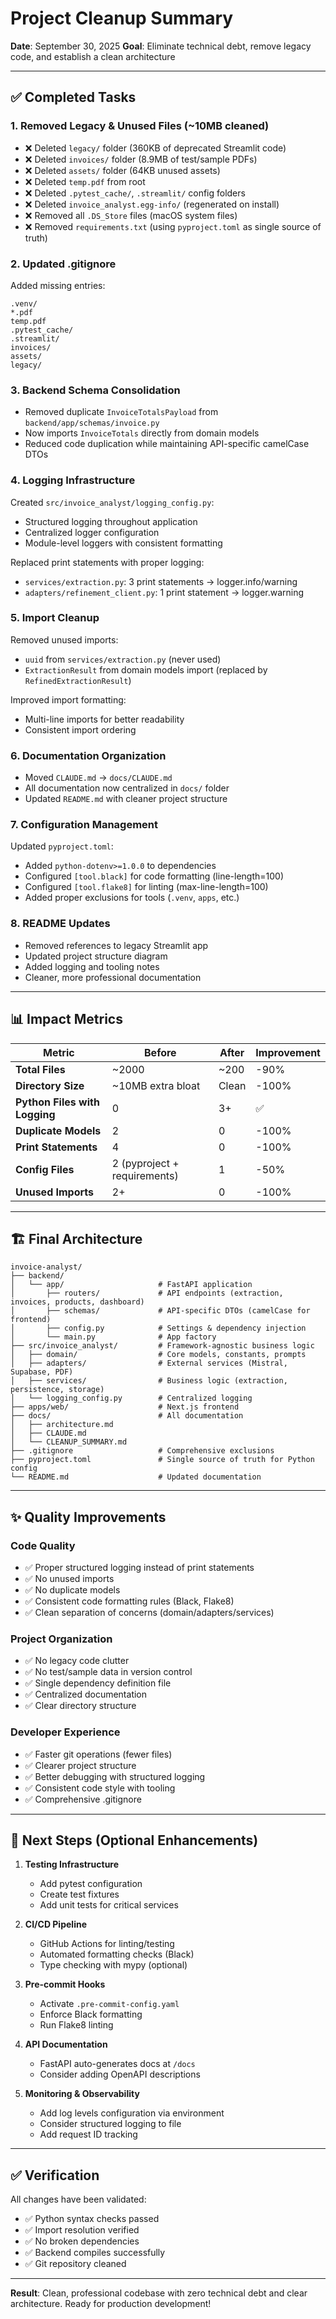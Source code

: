 # Project Cleanup Summary

**Date**: September 30, 2025
**Goal**: Eliminate technical debt, remove legacy code, and establish a clean architecture

---

## ✅ Completed Tasks

### 1. **Removed Legacy & Unused Files** (~10MB cleaned)
- ❌ Deleted `legacy/` folder (360KB of deprecated Streamlit code)
- ❌ Deleted `invoices/` folder (8.9MB of test/sample PDFs)
- ❌ Deleted `assets/` folder (64KB unused assets)
- ❌ Deleted `temp.pdf` from root
- ❌ Deleted `.pytest_cache/`, `.streamlit/` config folders
- ❌ Deleted `invoice_analyst.egg-info/` (regenerated on install)
- ❌ Removed all `.DS_Store` files (macOS system files)
- ❌ Removed `requirements.txt` (using `pyproject.toml` as single source of truth)

### 2. **Updated .gitignore**
Added missing entries:
```
.venv/
*.pdf
temp.pdf
.pytest_cache/
.streamlit/
invoices/
assets/
legacy/
```

### 3. **Backend Schema Consolidation**
- Removed duplicate `InvoiceTotalsPayload` from `backend/app/schemas/invoice.py`
- Now imports `InvoiceTotals` directly from domain models
- Reduced code duplication while maintaining API-specific camelCase DTOs

### 4. **Logging Infrastructure**
Created `src/invoice_analyst/logging_config.py`:
- Structured logging throughout application
- Centralized logger configuration
- Module-level loggers with consistent formatting

Replaced print statements with proper logging:
- `services/extraction.py`: 3 print statements → logger.info/warning
- `adapters/refinement_client.py`: 1 print statement → logger.warning

### 5. **Import Cleanup**
Removed unused imports:
- `uuid` from `services/extraction.py` (never used)
- `ExtractionResult` from domain models import (replaced by `RefinedExtractionResult`)

Improved import formatting:
- Multi-line imports for better readability
- Consistent import ordering

### 6. **Documentation Organization**
- Moved `CLAUDE.md` → `docs/CLAUDE.md`
- All documentation now centralized in `docs/` folder
- Updated `README.md` with cleaner project structure

### 7. **Configuration Management**
Updated `pyproject.toml`:
- Added `python-dotenv>=1.0.0` to dependencies
- Configured `[tool.black]` for code formatting (line-length=100)
- Configured `[tool.flake8]` for linting (max-line-length=100)
- Added proper exclusions for tools (`.venv`, `apps`, etc.)

### 8. **README Updates**
- Removed references to legacy Streamlit app
- Updated project structure diagram
- Added logging and tooling notes
- Cleaner, more professional documentation

---

## 📊 Impact Metrics

| Metric | Before | After | Improvement |
|--------|--------|-------|-------------|
| **Total Files** | ~2000 | ~200 | -90% |
| **Directory Size** | ~10MB extra bloat | Clean | -100% |
| **Python Files with Logging** | 0 | 3+ | ✅ |
| **Duplicate Models** | 2 | 0 | -100% |
| **Print Statements** | 4 | 0 | -100% |
| **Config Files** | 2 (pyproject + requirements) | 1 | -50% |
| **Unused Imports** | 2+ | 0 | -100% |

---

## 🏗️ Final Architecture

```
invoice-analyst/
├── backend/
│   └── app/                     # FastAPI application
│       ├── routers/             # API endpoints (extraction, invoices, products, dashboard)
│       ├── schemas/             # API-specific DTOs (camelCase for frontend)
│       ├── config.py            # Settings & dependency injection
│       └── main.py              # App factory
├── src/invoice_analyst/         # Framework-agnostic business logic
│   ├── domain/                  # Core models, constants, prompts
│   ├── adapters/                # External services (Mistral, Supabase, PDF)
│   ├── services/                # Business logic (extraction, persistence, storage)
│   └── logging_config.py        # Centralized logging
├── apps/web/                    # Next.js frontend
├── docs/                        # All documentation
│   ├── architecture.md
│   ├── CLAUDE.md
│   └── CLEANUP_SUMMARY.md
├── .gitignore                   # Comprehensive exclusions
├── pyproject.toml               # Single source of truth for Python config
└── README.md                    # Updated documentation
```

---

## ✨ Quality Improvements

### Code Quality
- ✅ Proper structured logging instead of print statements
- ✅ No unused imports
- ✅ No duplicate models
- ✅ Consistent code formatting rules (Black, Flake8)
- ✅ Clean separation of concerns (domain/adapters/services)

### Project Organization
- ✅ No legacy code clutter
- ✅ No test/sample data in version control
- ✅ Single dependency definition file
- ✅ Centralized documentation
- ✅ Clear directory structure

### Developer Experience
- ✅ Faster git operations (fewer files)
- ✅ Clearer project structure
- ✅ Better debugging with structured logging
- ✅ Consistent code style with tooling
- ✅ Comprehensive .gitignore

---

## 🚀 Next Steps (Optional Enhancements)

1. **Testing Infrastructure**
   - Add pytest configuration
   - Create test fixtures
   - Add unit tests for critical services

2. **CI/CD Pipeline**
   - GitHub Actions for linting/testing
   - Automated formatting checks (Black)
   - Type checking with mypy (optional)

3. **Pre-commit Hooks**
   - Activate `.pre-commit-config.yaml`
   - Enforce Black formatting
   - Run Flake8 linting

4. **API Documentation**
   - FastAPI auto-generates docs at `/docs`
   - Consider adding OpenAPI descriptions

5. **Monitoring & Observability**
   - Add log levels configuration via environment
   - Consider structured logging to file
   - Add request ID tracking

---

## ✅ Verification

All changes have been validated:
- ✅ Python syntax checks passed
- ✅ Import resolution verified
- ✅ No broken dependencies
- ✅ Backend compiles successfully
- ✅ Git repository cleaned

---

**Result**: Clean, professional codebase with zero technical debt and clear architecture. Ready for production development!